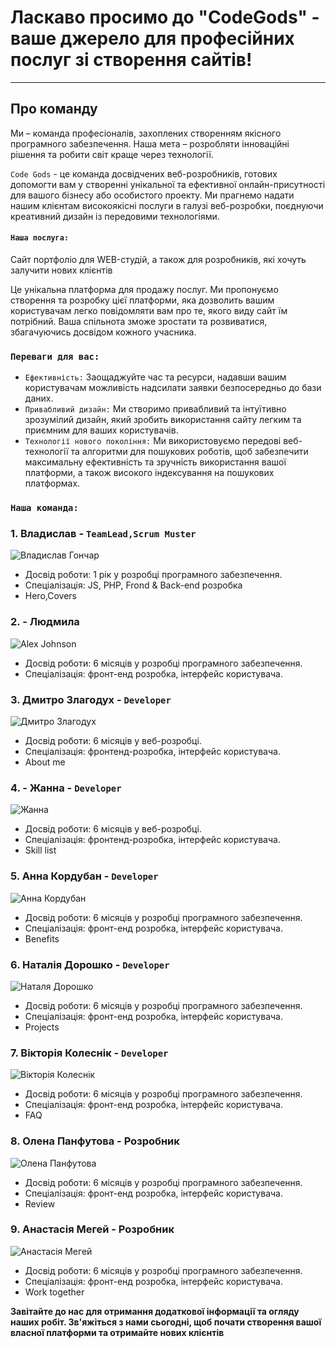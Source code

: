 



# Ласкаво просимо до "CodeGods" - ваше джерело для професійних послуг зі створення сайтів!

---


## Про команду

Ми – команда професіоналів, захоплених створенням якісного програмного забезпечення. Наша мета – розробляти інноваційні рішення та робити світ краще через технології.

`Code Gods` - це команда досвідчених веб-розробників, готових допомогти вам у створенні унікальної та ефективної онлайн-присутності для вашого бізнесу або особистого проекту. Ми прагнемо надати нашим клієнтам високоякісні послуги в галузі веб-розробки, поєднуючи креативний дизайн із передовими технологіями.
#### `Наша послуга:`
Сайт портфоліо для WEB-студій, а також для розробників, які хочуть залучити нових клієнтів

Це унікальна платформа для продажу послуг. Ми пропонуємо створення та розробку цієї платформи, яка дозволить вашим користувачам легко повідомляти вам про те, якого виду сайт
їм потрібний. Ваша спільнота зможе зростати та розвиватися, збагачуючись досвідом кожного учасника.

### `Переваги для вас:`

-  `Ефективність:` Заощаджуйте час та ресурси, надавши вашим користувачам можливість надсилати заявки безпосередньо до бази даних.
-  `Привабливий дизайн:` Ми створимо привабливий та інтуїтивно зрозумілий дизайн, який зробить використання сайту легким та приємним для ваших користувачів.
- `Технології нового покоління:` Ми використовуємо передові веб-технології та алгоритми для пошукових роботів, щоб забезпечити максимальну ефективність та зручність використання вашої платформи, а також високого індексування на пошукових платформах.

### `Наша команда:`

### 1. Владислав - `TeamLead,Scrum Muster`
![Владислав Гончар](./assets/vlad_hon.png)

  - Досвід роботи: 1 рік у розробці програмного забезпечення.
  - Спеціалізація: JS, PHP, Frond & Back-end розробка
  - Hero,Covers
### 2. - Людмила
![Alex Johnson](https://example.com/alexjohnson.png)
- Досвід роботи: 6 місяців у розробці програмного забезпечення.
- Спеціалізація: фронт-енд розробка, інтерфейс користувача.

### 3. Дмитро Злагодух - `Developer`
![Дмитро Злагодух](./assets/dmytr.jpg)
  - Досвід роботи: 6 місяців у веб-розробці.
  - Спеціалізація: фронтенд-розробка, інтерфейс користувача.
  - About me

### 4. - Жанна - `Developer`
![Жанна](./assets/placeholder.png)
  - Досвід роботи: 6 місяців у веб-розробці.
  - Спеціалізація: фронтенд-розробка, інтерфейс користувача.
  - Skill list


### 5. Анна Кордубан - `Developer`
![Анна Кордубан](./assets/anna_kord.png)
- Досвід роботи: 6 місяців у розробці програмного забезпечення.
- Спеціалізація: фронт-енд розробка, інтерфейс користувача.
- Benefits

### 6. Наталія Дорошко - `Developer`
![Наталя Дорошко](./assets/nat.jpg)
- Досвід роботи: 6 місяців у розробці програмного забезпечення.
- Спеціалізація: фронт-енд розробка, інтерфейс користувача.
- Projects


### 7. Вікторія Колеснік - `Developer`
![Вікторія Колеснік](./assets/vik.jpg)
- Досвід роботи: 6 місяців у розробці програмного забезпечення.
- Спеціалізація: фронт-енд розробка, інтерфейс користувача.
- FAQ


### 8. Олена Панфутова - Розробник
![Олена Панфутова](./assets/elen.jpg)
- Досвід роботи: 6 місяців у розробці програмного забезпечення.
- Спеціалізація: фронт-енд розробка, інтерфейс користувача.
- Review


### 9. Анастасія Мегей - Розробник
![Анастасія Мегей](./assets/nast.jpg)
- Досвід роботи: 6 місяців у розробці програмного забезпечення.
- Спеціалізація: фронт-енд розробка, інтерфейс користувача.
- Work together

**Завітайте до нас для отримання додаткової інформації та огляду наших робіт. Зв'яжіться з нами сьогодні, щоб почати створення вашої власної платформи та отримайте нових клієнтів**

